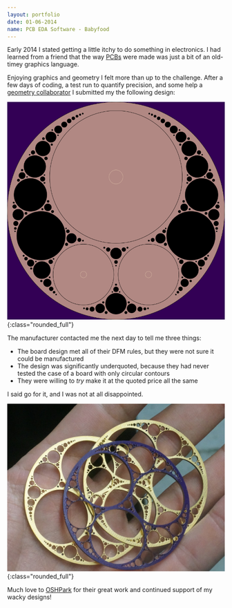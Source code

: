 ```yaml
---
layout: portfolio
date: 01-06-2014
name: PCB EDA Software - Babyfood
---
```


Early 2014 I stated getting a little itchy to do something in electronics.
I had learned from a friend that the way [PCBs](https://en.wikipedia.org/wiki/Printed_circuit_board)
were made was just a bit of an old-timey graphics language. 

Enjoying graphics and geometry I felt more than up to the challenge.  After a few days of
coding, a test run to quantify precision, and some help a [geometry collaborator](http://ruzamarkov.com/projects/circulation/)
I submitted my the following design:

![alt text](/images/pcb/gerber.png "Gerber file render"){:class="rounded_full"}

The manufacturer contacted me the next day to tell me three things:
* The board design met all of their DFM rules, but they were not sure it could be manufactured
* The design was significantly underquoted, because they had never tested the case of a board with only circular contours
* They were willing to *try* make it at the quoted price all the same

I said go for it, and I was not at all disappointed. 

![alt text](/images/pcb/outcome.jpg "Photo of the outcome!"){:class="rounded_full"}

Much love to [OSHPark](https://oshpark.com) for their great work and continued support of my wacky designs!
